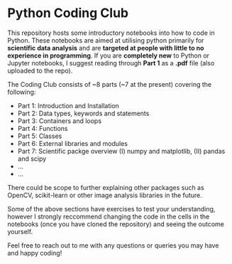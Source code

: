 # Python Coding Club

This repository hosts some introductory notebooks into how to code in Python. These notebooks are aimed at utilising python primarily for **scientific data analysis** and are **targeted at people with little to no experience in programming**. If you are **completely new** to Python or Jupyter notebooks, I suggest reading through **Part 1** as a **.pdf** file (also uploaded to the repo).

The Coding Club consists of ~8 parts (~7 at the present) covering the following:

- Part 1: Introduction and Installation
- Part 2: Data types, keywords and statements
- Part 3: Containers and loops
- Part 4: Functions
- Part 5: Classes
- Part 6: External libraries and modules
- Part 7: Scientific packge overview (I) numpy and matplotlib, (II) pandas and scipy
- ... 
- ...

There could be scope to further explaining other packages such as OpenCV, scikit-learn or other image analysis libraries in the future.

Some of the above sections have exercises to test your understanding, however I strongly reccommend changing the code in the cells in the notebooks (once you have cloned the repository) and seeing the outcome yourself.

Feel free to reach out to me with any questions or queries you may have and happy coding!
